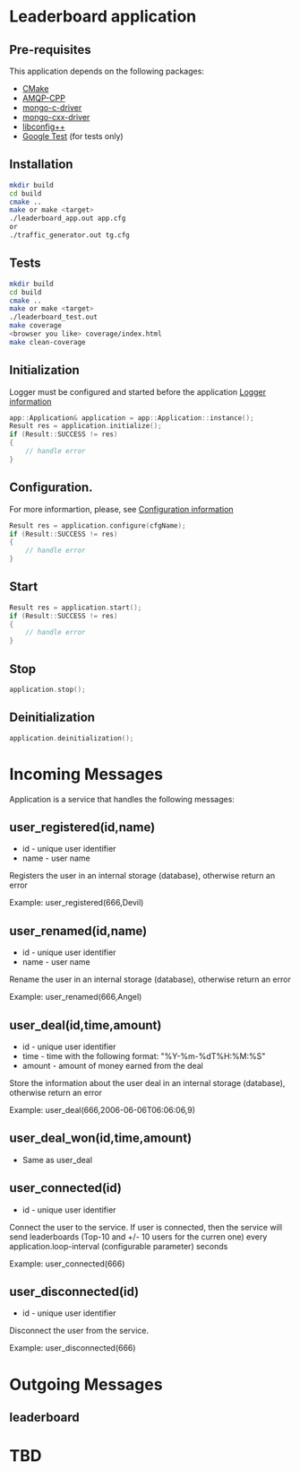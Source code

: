 # Leaderboard application
## Pre-requisites
This application depends on the following packages:
 * [CMake](https://cmake.org/)
 * [AMQP-CPP](https://github.com/CopernicaMarketingSoftware/AMQP-CPP)
 * [mongo-c-driver](https://github.com/mongodb/mongo-c-driver)
 * [mongo-cxx-driver](https://github.com/mongodb/mongo-cxx-driver)
 * [libconfig++](http://www.hyperrealm.com/libconfig/)
 * [Google Test](https://github.com/google/googletest) (for tests only)
## Installation
```bash
mkdir build
cd build
cmake ..
make or make <target>
./leaderboard_app.out app.cfg
or
./traffic_generator.out tg.cfg
```
## Tests
```bash
mkdir build
cd build
cmake ..
make or make <target>
./leaderboard_test.out
make coverage
<browser you like> coverage/index.html
make clean-coverage
```
## Initialization
Logger must be configured and started before the application [Logger information](Logger.md)
```c++
app::Application& application = app::Application::instance();
Result res = application.initialize();
if (Result::SUCCESS != res)
{
    // handle error
}
```
## Configuration.
For more informartion, please, see [Configuration information](Config.md)
```c++
Result res = application.configure(cfgName);
if (Result::SUCCESS != res)
{
    // handle error
}
```
## Start
```c++
Result res = application.start();
if (Result::SUCCESS != res)
{
    // handle error
}
```
## Stop
```c++
application.stop();
```
## Deinitialization
```c++
application.deinitialization();
```
# Incoming Messages
Application is a service that handles the following messages:

## user_registered(id,name)
 * id - unique user identifier
 * name - user name

Registers the user in an internal storage (database), otherwise return an error

Example: user_registered(666,Devil)

## user_renamed(id,name)
 * id - unique user identifier
 * name - user name

Rename the user in an internal storage (database), otherwise return an error

Example: user_renamed(666,Angel)

## user_deal(id,time,amount)
 * id - unique user identifier
 * time - time with the following format: "%Y-%m-%dT%H:%M:%S"
 * amount - amount of money earned from the deal

Store the information about the user deal in an internal storage (database), otherwise return an error

Example: user_deal(666,2006-06-06T06:06:06,9)

## user_deal_won(id,time,amount)
 * Same as user_deal
## user_connected(id)
 * id - unique user identifier

Connect the user to the service. If user is connected, then the service will send leaderboards (Top-10 and +/- 10 users for the curren one) every application.loop-interval (configurable parameter) seconds

Example: user_connected(666)

## user_disconnected(id)
 * id - unique user identifier

Disconnect the user from the service.

Example: user_disconnected(666)

# Outgoing Messages
## leaderboard
# TBD